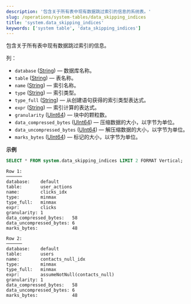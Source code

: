 ```yaml
---
description: '包含关于所有表中现有数据跳过索引的信息的系统表。'
slug: /operations/system-tables/data_skipping_indices
title: 'system.data_skipping_indices'
keywords: ['system table', 'data_skipping_indices']
---
```


包含关于所有表中现有数据跳过索引的信息。

列：

- `database` ([String](../../sql-reference/data-types/string.md)) — 数据库名称。
- `table` ([String](../../sql-reference/data-types/string.md)) — 表名称。
- `name` ([String](../../sql-reference/data-types/string.md)) — 索引名称。
- `type` ([String](../../sql-reference/data-types/string.md)) — 索引类型。
- `type_full` ([String](../../sql-reference/data-types/string.md)) — 从创建语句获得的索引类型表达式。
- `expr` ([String](../../sql-reference/data-types/string.md)) — 索引计算的表达式。
- `granularity` ([UInt64](../../sql-reference/data-types/int-uint.md)) — 块中的颗粒数。
- `data_compressed_bytes` ([UInt64](../../sql-reference/data-types/int-uint.md)) — 压缩数据的大小，以字节为单位。
- `data_uncompressed_bytes` ([UInt64](../../sql-reference/data-types/int-uint.md)) — 解压缩数据的大小，以字节为单位。
- `marks_bytes` ([UInt64](../../sql-reference/data-types/int-uint.md)) — 标记的大小，以字节为单位。

**示例**

```sql
SELECT * FROM system.data_skipping_indices LIMIT 2 FORMAT Vertical;
```

```text
Row 1:
──────
database:    default
table:       user_actions
name:        clicks_idx
type:        minmax
type_full:   minmax
expr:        clicks
granularity: 1
data_compressed_bytes:   58
data_uncompressed_bytes: 6
marks_bytes:             48

Row 2:
──────
database:    default
table:       users
name:        contacts_null_idx
type:        minmax
type_full:   minmax
expr:        assumeNotNull(contacts_null)
granularity: 1
data_compressed_bytes:   58
data_uncompressed_bytes: 6
marks_bytes:             48
```
